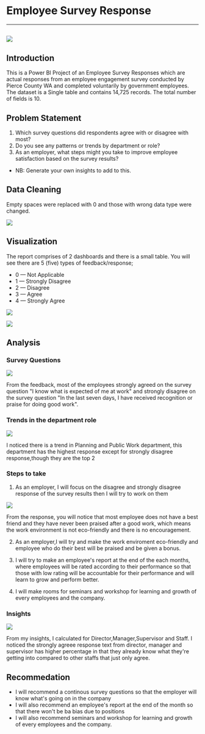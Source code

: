 # Employee Survey Response
---
![](intro.jpg)
---

## Introduction
This is a Power BI Project of an Employee Survey Responses which are actual responses from an employee engagement survey conducted by Pierce County WA and completed voluntarily by government employees. The dataset is a Single table and contains 14,725 records. The total number of fields is 10.

## Problem Statement
1.  Which survey questions did respondents agree with or disagree with most?
2.  Do you see any patterns or trends by department or role?
3.   As an employer, what steps might you take to improve employee satisfaction based on the survey results?
- NB: Generate your own insights to add to this.

## Data Cleaning
Empty spaces were replaced with 0 and those with wrong data type were changed.

![](Dataclean.JPG)

## Visualization
The report comprises of 2 dashboards and there is a small table. You will see there are 5 (five) types of feedback/response; 
-  0 — Not Applicable
-  1 — Strongly Disagree
-  2 — Disagree
-  3 — Agree 
-  4 — Strongly Agree

![](employee.JPG)

![](employee2.JPG)

## Analysis
### Survey Questions

![](Employee.JPG)


From the feedback, most of the employees strongly agreed on the survey question "I know what is expected of me at work" and strongly disagree on the survey question "In the last seven days, I have received recognition or praise for doing good work".

### Trends in the department role
  
![](employ-que3.JPG)

I noticed there is a trend in Planning and Public Work department, this department has the highest response except for strongly disagree response,though they are the top 2

### Steps to take
1.  As an employer, I will focus on the disagree and strongly disagree response of the survey results then I will try to work on them

![](employ-que2.JPG)

From the response, you will notice that most employee does not have a best friend and they have never been praised after a good work, which means the work environment is not eco-friendly and there is no encouragement.

2.  As an employer,I will try and make the work enviroment eco-friendly and employee who do their best will be praised and be given a bonus.
   
3.  I will try to make an employee's report at the end of the each months, where employees will be rated according to their performance so that those with low rating will be accountable for their performance and will learn to grow and perform better.

4.  I will make rooms for seminars and workshop for learning and growth of every employees and the company.

### Insights

![](employ-que4.JPG)

From my insights, I calculated for Director,Manager,Supervisor and Staff. I noticed the strongly agreee response text from director, manager and supervisor has higher percentage in that they already know what they're getting into compared to other staffs that just only agree.

## Recommedation
- I will recommend a continous survey questions so that the employer will know what's going on in the company
- I will also recommend an employee's  report at the end of the month so that there won't be ba bias due to positions
- I will also recommend seminars and workshop for learning and growth of every employees and the company.












